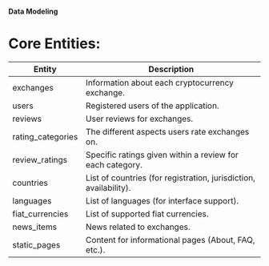 #### Data Modeling

# Core Entities:

| Entity | Description |
| - | - |
| exchanges | Information about each cryptocurrency exchange. |
| users | Registered users of the application. |
| reviews | User reviews for exchanges. |
| rating_categories | The different aspects users rate exchanges on. |
| review_ratings | Specific ratings given within a review for each category. |
| countries | List of countries (for registration, jurisdiction, availability). |
| languages | List of languages (for interface support). |
| fiat_currencies | List of supported fiat currencies. |
| news_items | News related to exchanges. |
| static_pages | Content for informational pages (About, FAQ, etc.). |